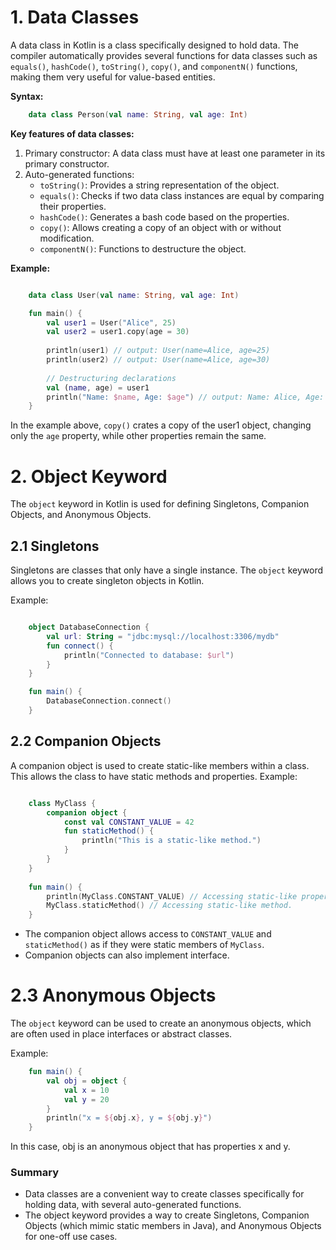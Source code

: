 # 1. Data Classes
A data class in Kotlin is a class specifically designed to hold data. The compiler automatically provides several functions for data classes
such as `equals()`, `hashCode()`, `toString()`, `copy()`, and `componentN()` functions, making them very useful for value-based entities.

**Syntax:**
```kotlin
    data class Person(val name: String, val age: Int)
```

**Key features of data classes:**
1. Primary constructor: A data class must have at least one parameter in its primary constructor.
2. Auto-generated functions:
    - `toString()`: Provides a string representation of the object.
    - `equals()`: Checks if two data class instances are equal by comparing their properties.
    - `hashCode()`: Generates a bash code based on the properties.
    - `copy()`: Allows creating a copy of an object with or without modification.
    - `componentN()`: Functions to destructure the object. 

**Example:**
```kotlin

    data class User(val name: String, val age: Int)

    fun main() {
        val user1 = User("Alice", 25)
        val user2 = user1.copy(age = 30)
        
        println(user1) // output: User(name=Alice, age=25)
        println(user2) // output: User(name=Alice, age=30)
        
        // Destructuring declarations
        val (name, age) = user1
        println("Name: $name, Age: $age") // output: Name: Alice, Age: 25
    }
```  
In the example above, `copy()` crates a copy of the user1 object, changing only the `age` property, while other properties remain the same.

# 2. Object Keyword
The `object` keyword in Kotlin is used for defining Singletons, Companion Objects, and Anonymous Objects.

## 2.1 Singletons
Singletons are classes that only have a single instance. The `object` keyword allows you to create singleton objects in Kotlin.

Example:
```kotlin

    object DatabaseConnection {
        val url: String = "jdbc:mysql://localhost:3306/mydb"
        fun connect() {
            println("Connected to database: $url")
        }
    }

    fun main() {
        DatabaseConnection.connect()
    }
```
## 2.2 Companion Objects
A companion object is used to create static-like members within a class. This allows the class to have static methods and properties.
Example:
```kotlin

    class MyClass {
        companion object {
            const val CONSTANT_VALUE = 42
            fun staticMethod() {
                println("This is a static-like method.")
            }
        }
    }
    
    fun main() {
        println(MyClass.CONSTANT_VALUE) // Accessing static-like property
        MyClass.staticMethod() // Accessing static-like method.
    }
```
- The companion object allows access to `CONSTANT_VALUE` and `staticMethod()` as if they were static members of `MyClass`.
- Companion objects can also implement interface.

# 2.3 Anonymous Objects
The `object` keyword can be used to create an anonymous objects, which are often used in place interfaces or abstract classes.

Example:
```kotlin
    fun main() {
        val obj = object {
            val x = 10
            val y = 20
        }
        println("x = ${obj.x}, y = ${obj.y}")
    }
```
In this case, obj is an anonymous object that has properties x and y.

### Summary
- Data classes are a convenient way to create classes specifically for holding data, with several auto-generated functions.
- The object keyword provides a way to create Singletons, Companion Objects (which mimic static members in Java), and Anonymous Objects for one-off use cases.
